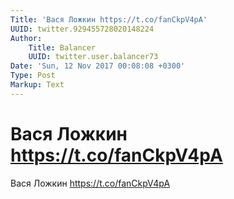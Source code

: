 ```yaml
---
Title: 'Вася Ложкин https://t.co/fanCkpV4pA'
UUID: twitter.929455728020148224
Author:
    Title: Balancer
    UUID: twitter.user.balancer73
Date: 'Sun, 12 Nov 2017 00:08:08 +0300'
Type: Post
Markup: Text
---
```


# Вася Ложкин https://t.co/fanCkpV4pA

Вася Ложкин https://t.co/fanCkpV4pA
